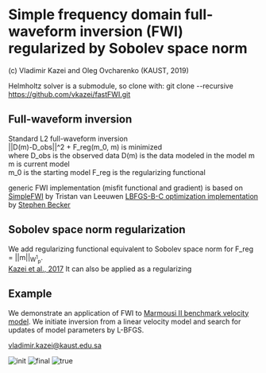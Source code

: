 # Simple frequency domain full-waveform inversion (FWI) regularized by Sobolev space norm

(c) Vladimir Kazei and Oleg Ovcharenko (KAUST, 2019)

Helmholtz solver is a submodule, so clone with:
git clone --recursive https://github.com/vkazei/fastFWI.git

## Full-waveform inversion
Standard L2 full-waveform inversion  
||D(m)-D_obs||^2 + F_reg(m_0, m) is minimized  
where
D_obs is the observed data
D(m) is the data modeled in the model m  
m is current model  
m_0 is the starting model
F_reg is the regularizing functional

generic FWI implementation (misfit functional and gradient) is based on [SimpleFWI](https://github.com/TristanvanLeeuwen/SimpleFWI) by Tristan van Leeuwen
[LBFGS-B-C optimization implementation](https://github.com/stephenbeckr/L-BFGS-B-C) by [Stephen Becker](http://amath.colorado.edu/faculty/becker/)

## Sobolev space norm regularization
We add regularizing functional equivalent to Sobolev space norm for 
F_reg = ||m||<sub>W<sup>1</sup><sub>p</sub></sub>.  
[Kazei et al., 2017](http://www.earthdoc.org/publication/publicationdetails/?publication=88317)
It can also be applied as a regularizing 

## Example
We demonstrate an application of FWI to [Marmousi II benchmark velocity model](https://library.seg.org/doi/full/10.1190/1.2172306). We initiate inversion from a linear velocity model and search for updates of model parameters by L-BFGS.

[vladimir.kazei@kaust.edu.sa](vkazei.com)

![init](doc/init.png)
![final](doc/final.png)
![true](doc/true.png)
